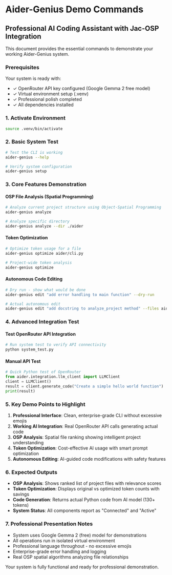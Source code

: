 # Aider-Genius Demo Commands

## Professional AI Coding Assistant with Jac-OSP Integration

This document provides the essential commands to demonstrate your working Aider-Genius system.

### Prerequisites
Your system is ready with:
- ✓ OpenRouter API key configured (Google Gemma 2 free model)
- ✓ Virtual environment setup (.venv) 
- ✓ Professional polish completed
- ✓ All dependencies installed

### 1. Activate Environment
```bash
source .venv/bin/activate
```

### 2. Basic System Test
```bash
# Test the CLI is working
aider-genius --help

# Verify system configuration
aider-genius setup
```

### 3. Core Features Demonstration

#### OSP File Analysis (Spatial Programming)
```bash
# Analyze current project structure using Object-Spatial Programming
aider-genius analyze

# Analyze specific directory
aider-genius analyze --dir ./aider
```

#### Token Optimization 
```bash
# Optimize token usage for a file
aider-genius optimize aider/cli.py

# Project-wide token analysis
aider-genius optimize
```

#### Autonomous Code Editing
```bash
# Dry run - show what would be done
aider-genius edit "add error handling to main function" --dry-run

# Actual autonomous edit
aider-genius edit "add docstring to analyze_project method" --files aider/cli.py
```

### 4. Advanced Integration Test

#### Test OpenRouter API Integration
```bash
# Run system test to verify API connectivity
python system_test.py
```

#### Manual API Test
```python
# Quick Python test of OpenRouter
from aider.integration.llm_client import LLMClient
client = LLMClient()
result = client.generate_code("Create a simple hello world function")
print(result)
```

### 5. Key Demo Points to Highlight

1. **Professional Interface**: Clean, enterprise-grade CLI without excessive emojis
2. **Working AI Integration**: Real OpenRouter API calls generating actual code
3. **OSP Analysis**: Spatial file ranking showing intelligent project understanding
4. **Token Optimization**: Cost-effective AI usage with smart prompt optimization
5. **Autonomous Editing**: AI-guided code modifications with safety features

### 6. Expected Outputs

- **OSP Analysis**: Shows ranked list of project files with relevance scores
- **Token Optimization**: Displays original vs optimized token counts with savings
- **Code Generation**: Returns actual Python code from AI model (130+ tokens)
- **System Status**: All components report as "Connected" and "Active"

### 7. Professional Presentation Notes

- System uses Google Gemma 2 (free) model for demonstrations
- All operations run in isolated virtual environment
- Professional language throughout - no excessive emojis
- Enterprise-grade error handling and logging
- Real OSP spatial algorithms analyzing file relationships

Your system is fully functional and ready for professional demonstration.
